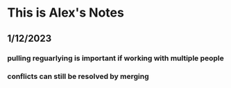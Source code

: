 # This is Alex's Notes
## 1/12/2023
### pulling reguarlying is important if working with multiple people
### conflicts can still be resolved by merging